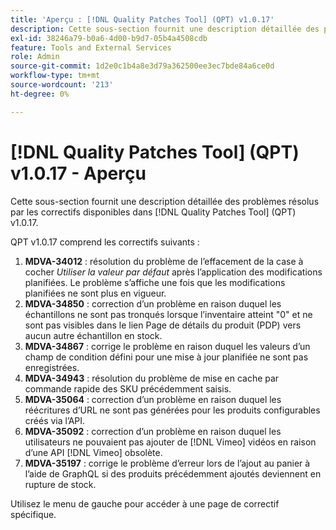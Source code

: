 ```yaml
---
title: 'Aperçu : [!DNL Quality Patches Tool] (QPT) v1.0.17'
description: Cette sous-section fournit une description détaillée des problèmes résolus par les correctifs disponibles dans [!DNL Quality Patches Tool] (QPT) v1.0.17.
exl-id: 38246a79-b0a6-4d00-b9d7-05b4a4508cdb
feature: Tools and External Services
role: Admin
source-git-commit: 1d2e0c1b4a8e3d79a362500ee3ec7bde84a6ce0d
workflow-type: tm+mt
source-wordcount: '213'
ht-degree: 0%

---
```


# [!DNL Quality Patches Tool] (QPT) v1.0.17 - Aperçu

Cette sous-section fournit une description détaillée des problèmes résolus par les correctifs disponibles dans [!DNL Quality Patches Tool] (QPT) v1.0.17.

QPT v1.0.17 comprend les correctifs suivants :

1. **MDVA-34012** : résolution du problème de l’effacement de la case à cocher *Utiliser la valeur par défaut* après l’application des modifications planifiées. Le problème s’affiche une fois que les modifications planifiées ne sont plus en vigueur.
1. **MDVA-34850** : correction d’un problème en raison duquel les échantillons ne sont pas tronqués lorsque l’inventaire atteint &quot;0&quot; et ne sont pas visibles dans le lien Page de détails du produit (PDP) vers aucun autre échantillon en stock.
1. **MDVA-34867** : corrige le problème en raison duquel les valeurs d’un champ de condition défini pour une mise à jour planifiée ne sont pas enregistrées.
1. **MDVA-34943** : résolution du problème de mise en cache par commande rapide des SKU précédemment saisis.
1. **MDVA-35064** : correction d’un problème en raison duquel les réécritures d’URL ne sont pas générées pour les produits configurables créés via l’API.
1. **MDVA-35092** : correction d’un problème en raison duquel les utilisateurs ne pouvaient pas ajouter de [!DNL Vimeo] vidéos en raison d’une API [!DNL Vimeo] obsolète.
1. **MDVA-35197** : corrige le problème d’erreur lors de l’ajout au panier à l’aide de GraphQL si des produits précédemment ajoutés deviennent en rupture de stock.

Utilisez le menu de gauche pour accéder à une page de correctif spécifique.
